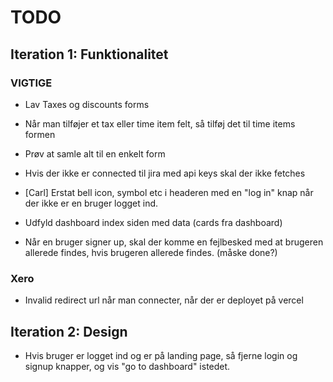 # TODO

## Iteration 1: Funktionalitet

### VIGTIGE
- Lav Taxes og discounts forms
- Når man tilføjer et tax eller time item felt, så tilføj det til time items formen
- Prøv at samle alt til en enkelt form
- Hvis der ikke er connected til jira med api keys skal der ikke fetches

- [Carl] Erstat bell icon, symbol etc i headeren med en "log in" knap når der ikke er en bruger logget ind.
- Udfyld dashboard index siden med data (cards fra dashboard)
- Når en bruger signer up, skal der komme en fejlbesked med at brugeren allerede findes, hvis brugeren allerede findes. (måske done?)

### Xero
- Invalid redirect url når man connecter, når der er deployet på vercel

## Iteration 2: Design
- Hvis bruger er logget ind og er på landing page, så fjerne login og signup knapper, og vis "go to dashboard" istedet.

